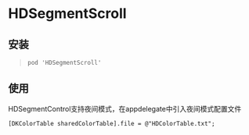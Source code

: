 # HDSegmentScroll

## 安装

>`pod 'HDSegmentScroll'`


## 使用

HDSegmentControl支持夜间模式，在appdelegate中引入夜间模式配置文件 

```obj-c
[DKColorTable sharedColorTable].file = @"HDColorTable.txt";
```
